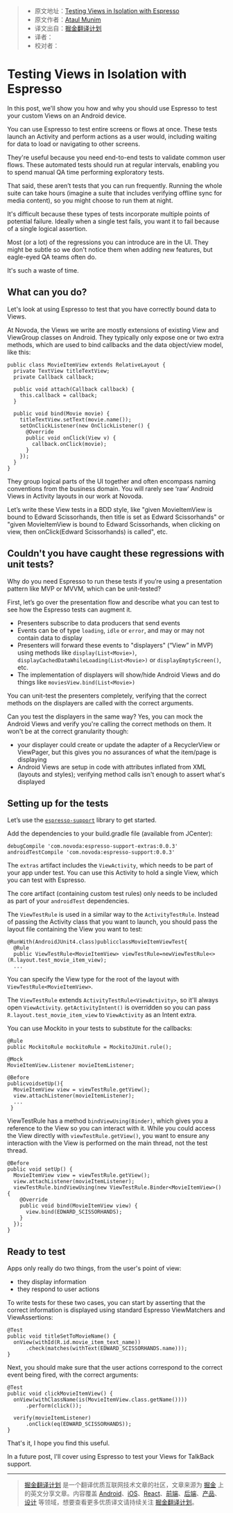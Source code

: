 > * 原文地址：[Testing Views in Isolation with Espresso](https://www.novoda.com/blog/testing-views-in-isolation-with-espresso/)
> * 原文作者：[Ataul Munim](https://www.novoda.com/blog/author/ataulm/)
> * 译文出自：[掘金翻译计划](https://github.com/xitu/gold-miner)
> * 译者：
> * 校对者：

# Testing Views in Isolation with Espresso #
        

In this post, we'll show you how and why you should use Espresso to test your custom Views on an Android device.

You can use Espresso to test entire screens or flows at once. These tests launch an Activity and perform actions as a user would, including waiting for data to load or navigating to other screens.

They're useful because you need end-to-end tests to validate common user flows. These automated tests should run at regular intervals, enabling you to spend manual QA time performing exploratory tests.

That said, these aren’t tests that you can run frequently. Running the whole suite can take hours (imagine a suite that includes verifying offline sync for media content), so you might choose to run them at night.

It's difficult because these types of tests incorporate multiple points of potential failure. Ideally when a single test fails, you want it to fail because of a single logical assertion.

Most (or a lot) of the regressions you can introduce are in the UI. They might be subtle so we don't notice them when adding new features, but eagle-eyed QA teams often do.

It's such a waste of time.

## What can you do? ##

Let's look at using Espresso to test that you have correctly bound data to Views.

At Novoda, the Views we write are mostly extensions of existing View and ViewGroup classes on Android. They typically only expose one or two extra methods, which are used to bind callbacks and the data object/view model, like this:

```
public class MovieItemView extends RelativeLayout {  
  private TextView titleTextView;
  private Callback callback;

  public void attach(Callback callback) {
    this.callback = callback;
  }

  public void bind(Movie movie) {
    titleTextView.setText(movie.name());
    setOnClickListener(new OnClickListener() {
      @Override 
      public void onClick(View v) {
        callback.onClick(movie);
      }
    });
  }
}
```

They group logical parts of the UI together and often encompass naming conventions from the business domain. You will rarely see ‘raw’ Android Views in Activity layouts in our work at Novoda.

Let’s write these View tests in a BDD style, like "given MovieItemView is bound to Edward Scissorhands, then title is set as Edward Scissorhands" or "given MovieItemView is bound to Edward Scissorhands, when clicking on view, then onClick(Edward Scissorhands) is called", etc.

## Couldn't you have caught these regressions with unit tests? ##

Why do you need Espresso to run these tests if you’re using a presentation pattern like MVP or MVVM, which can be unit-tested?

First, let’s go over the presentation flow and describe what you can test to see how the Espresso tests can augment it.

- Presenters subscribe to data producers that send events
- Events can be of type `loading`, `idle` or `error`, and may or may not contain data to display
- Presenters will forward these events to "displayers" (“View” in MVP) using methods like `display(List<Movie>)`, `displayCachedDataWhileLoading(List<Movie>)` or `displayEmptyScreen()`, etc.
- The implementation of displayers will show/hide Android Views and do things like `moviesView.bind(List<Movie>)`

You can unit-test the presenters completely, verifying that the correct methods on the displayers are called with the correct arguments.

Can you test the displayers in the same way? Yes, you can mock the Android Views and verify you're calling the correct methods on them. It won't be at the correct granularity though:

- your displayer could create or update the adapter of a RecyclerView or ViewPager, but this gives you no assurances of what the item/page is displaying
- Android Views are setup in code with attributes inflated from XML (layouts and styles); verifying method calls isn't enough to assert what's displayed

## Setting up for the tests ##

Let’s use the [`espresso-support`](https://github.com/novoda/spikes/tree/master/espresso-support) library to get started.

Add the dependencies to your build.gradle file (available from JCenter):

```
debugCompile 'com.novoda:espresso-support-extras:0.0.3'  
androidTestCompile 'com.novoda:espresso-support:0.0.3'
```

The `extras` artifact includes the `ViewActivity`, which needs to be part of your app under test. You can use this Activity to hold a single View, which you can test with Espresso.

The core artifact (containing custom test rules) only needs to be included as part of your `androidTest` dependencies.

The `ViewTestRule` is used in a similar way to the `ActivityTestRule`. Instead of passing the Activity class that you want to launch, you should pass the layout file containing the View you want to test:

```
@RunWith(AndroidJUnit4.class)publicclassMovieItemViewTest{  
  @Rule
  public ViewTestRule<MovieItemView> viewTestRule=newViewTestRule<>(R.layout.test_movie_item_view);
  ...
```

You can specify the View type for the root of the layout with `ViewTestRule<MovieItemView>`.

The `ViewTestRule` extends `ActivityTestRule<ViewActivity>`, so it'll always open `ViewActivity`. `getActivityIntent()` is overridden so you can pass `R.layout.test_movie_item_view` to `ViewActivity` as an Intent extra.

You can use Mockito in your tests to substitute for the callbacks:

```
@Rule
public MockitoRule mockitoRule = MockitoJUnit.rule();

@Mock
MovieItemView.Listener movieItemListener;

@Before
publicvoidsetUp(){  
  MovieItemView view = viewTestRule.getView();
  view.attachListener(movieItemListener);
  ...
 }
```

ViewTestRule has a method `bindViewUsing(Binder)`, which gives you a reference to the View so you can interact with it. While you could access the View directly with `viewTestRule.getView()`, you want to ensure any interaction with the View is performed on the main thread, not the test thread.

```
@Before
public void setUp() {  
  MovieItemView view = viewTestRule.getView();
  view.attachListener(movieItemListener);
  viewTestRule.bindViewUsing(new ViewTestRule.Binder<MovieItemView>() {
    @Override
    public void bind(MovieItemView view) {
      view.bind(EDWARD_SCISSORHANDS);
    }
  });
}
```

## Ready to test ##

Apps only really do two things, from the user's point of view:

- they display information
- they respond to user actions

To write tests for these two cases, you can start by asserting that the correct information is displayed using standard Espresso ViewMatchers and ViewAssertions:

```
@Test
public void titleSetToMovieName() {  
  onView(withId(R.id.movie_item_text_name))
      .check(matches(withText(EDWARD_SCISSORHANDS.name)));
}
```

Next, you should make sure that the user actions correspond to the correct event being fired, with the correct arguments:

```
@Test
public void clickMovieItemView() {  
  onView(withClassName(is(MovieItemView.class.getName())))
      .perform(click());

  verify(movieItemListener)
      .onClick(eq(EDWARD_SCISSORHANDS));
}
```

That's it, I hope you find this useful.

In a future post, I'll cover using Espresso to test your Views for TalkBack support.

---

> [掘金翻译计划](https://github.com/xitu/gold-miner) 是一个翻译优质互联网技术文章的社区，文章来源为 [掘金](https://juejin.im) 上的英文分享文章。内容覆盖 [Android](https://github.com/xitu/gold-miner#android)、[iOS](https://github.com/xitu/gold-miner#ios)、[React](https://github.com/xitu/gold-miner#react)、[前端](https://github.com/xitu/gold-miner#前端)、[后端](https://github.com/xitu/gold-miner#后端)、[产品](https://github.com/xitu/gold-miner#产品)、[设计](https://github.com/xitu/gold-miner#设计) 等领域，想要查看更多优质译文请持续关注 [掘金翻译计划](https://github.com/xitu/gold-miner)。
